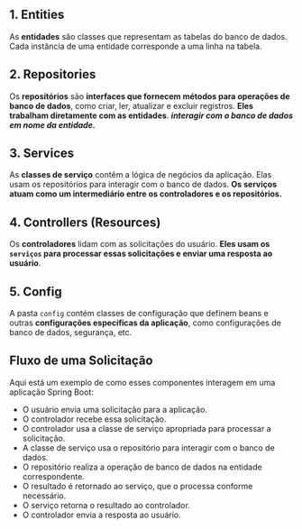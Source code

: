 
## 1. Entities

As **entidades** são classes que representam as tabelas do banco de dados. Cada instância de uma entidade corresponde a uma linha na tabela.

## 2. Repositories

Os **repositórios** são **interfaces que fornecem métodos para operações de banco de dados**, como criar, ler, atualizar e excluir registros. **Eles trabalham diretamente com as entidades**.
_**interagir com o banco de dados em nome da entidade.**_

## 3. Services

As **classes de serviço** contêm a lógica de negócios da aplicação. Elas usam os repositórios para interagir com o banco de dados. **Os serviços atuam como um intermediário entre os controladores e os repositórios.**

## 4. Controllers (Resources)

Os **controladores** lidam com as solicitações do usuário. **Eles usam os `serviços` para processar essas solicitações e enviar uma resposta ao usuário**.

## 5. Config

A pasta `config` contém classes de configuração que definem beans e outras **configurações específicas da aplicação**, como configurações de banco de dados, segurança, etc.

## Fluxo de uma Solicitação

Aqui está um exemplo de como esses componentes interagem em uma aplicação Spring Boot:

* O usuário envia uma solicitação para a aplicação.
* O controlador recebe essa solicitação.
* O controlador usa a classe de serviço apropriada para processar a solicitação.
* A classe de serviço usa o repositório para interagir com o banco de dados.
* O repositório realiza a operação de banco de dados na entidade correspondente.
* O resultado é retornado ao serviço, que o processa conforme necessário.
* O serviço retorna o resultado ao controlador.
* O controlador envia a resposta ao usuário.
